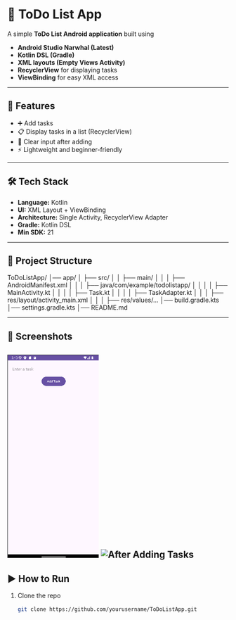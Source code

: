 # 📝 ToDo List App

A simple **ToDo List Android application** built using
- **Android Studio Narwhal (Latest)**
- **Kotlin DSL (Gradle)**
- **XML layouts (Empty Views Activity)**
- **RecyclerView** for displaying tasks
- **ViewBinding** for easy XML access

---

## 🚀 Features
- ➕ Add tasks
- 📋 Display tasks in a list (RecyclerView)
- 🧹 Clear input after adding
- ⚡ Lightweight and beginner-friendly

---

## 🛠 Tech Stack
- **Language:** Kotlin
- **UI:** XML Layout + ViewBinding
- **Architecture:** Single Activity, RecyclerView Adapter
- **Gradle:** Kotlin DSL
- **Min SDK:** 21

---

## 📂 Project Structure
ToDoListApp/
│── app/
│ ├── src/
│ │ ├── main/
│ │ │ ├── AndroidManifest.xml
│ │ │ ├── java/com/example/todolistapp/
│ │ │ │ ├── MainActivity.kt
│ │ │ │ ├── Task.kt
│ │ │ │ ├── TaskAdapter.kt
│ │ │ ├── res/layout/activity_main.xml
│ │ │ ├── res/values/...
│── build.gradle.kts
│── settings.gradle.kts
│── README.md


---

## 📸 Screenshots
![App Home Screen](images/Screenshot%202025-08-30%20154426.png)
![After Adding Tasks](images/Screenshot%2025-08-30%20154642.png)
---

## ▶️ How to Run
1. Clone the repo
   ```bash
   git clone https://github.com/yourusername/ToDoListApp.git
